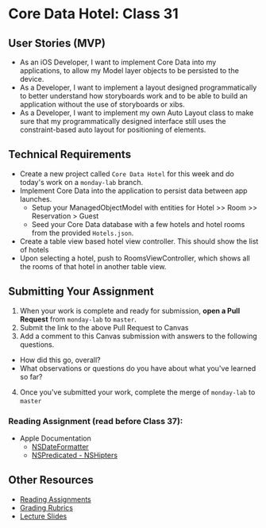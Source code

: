 # Core Data Hotel: Class 31  
## User Stories (MVP)  
- As an iOS Developer, I want to implement Core Data into my applications, to allow my Model layer objects to be persisted to the device.  
- As a Developer, I want to implement a layout designed programmatically to better understand how storyboards work and to be able to build an application without the use of storyboards or xibs.  
- As a Developer, I want to implement my own Auto Layout class to make sure that my programmatically designed interface still uses the constraint-based auto layout for positioning of elements.  

## Technical Requirements  
* Create a new project called `Core Data Hotel` for this week and do today's work on a `monday-lab` branch.  
* Implement Core Data into the application to persist data between app launches.  
	* Setup your ManagedObjectModel with entities for Hotel >> Room >> Reservation > Guest  
	* Seed your Core Data database with a few hotels and hotel rooms from the provided `Hotels.json`.  
* Create a table view based hotel view controller. This should show the list of hotels  
* Upon selecting a hotel, push to RoomsViewController, which shows all the rooms of that hotel in another table view.  

## Submitting Your Assignment  

1. When your work is complete and ready for submission, **open a Pull Request** from `monday-lab` to `master`.  
2. Submit the link to the above Pull Request to Canvas  
3. Add a comment to this Canvas submission with answers to the following questions.  
  - How did this go, overall?  
  - What observations or questions do you have about what you've learned so far?  
4. Once you've submitted your work, complete the merge of `monday-lab` to `master`  

### Reading Assignment (read **before** Class 37):  
* Apple Documentation  
  * [NSDateFormatter](https://developer.apple.com/library/mac/documentation/Cocoa/Reference/Foundation/Classes/NSDateFormatter_Class/)  
  * [NSPredicated - NSHipters](http://nshipster.com/nspredicate/)  

## Other Resources  
* [Reading Assignments](../../Resources/ra-grading-standard/)  
* [Grading Rubrics](../../Resources/)  
* [Lecture Slides](https://www.icloud.com/keynote/0005t6TSbbUEfw8Mme0uKA_mQ#Week8_Day1)  